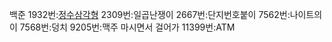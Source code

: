 백준
 1932번:<a href="https://www.acmicpc.net/problem/1932">정수삼각형</a>
 2309번:일곱난쟁이
 2667번:단지번호붙이
 7562번:나이트의이
 7568번:덩치
 9205번:맥주 마시면서 걸어가
 11399번:ATM

